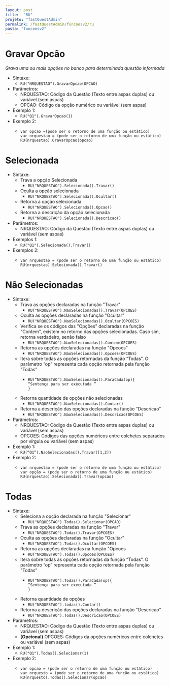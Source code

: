 ```yaml
---
layout: post
title:  "RU"
projeto: "fastQuestAdmin"
permalink: /fastQuestAdmin/funcoesv2/ru
pasta: "funcoesv2"
---
```


# Gravar Opcão
*Grava uma ou mais opções no banco para determinada questão informada*

- Sintaxe: 
  - `RU("NRQUESTAO").GravarOpcao(OPCAO)`
- Parâmetros:
  - NRQUESTAO: Código da Questão (Texto entre aspas duplas) ou variável (sem aspas)
  - OPCAO: Código da opção numérico ou variável (sem aspas)
- Exemplo 1: 
  - `RU("Q1").GravarOpcao(1)`
- Exemplo 2:
  - <pre>
    <code>var opcao =(pode ser o retorno de uma função ou estático)
    var nrquestao = (pode ser o retorno de uma função ou estático)
    RU(nrquestao).GravarOpcao(opcao)</code>
    </pre>
  
  
# Selecionada

- Sintaxe:
  - Trava a opção Selecionada 
    - `RU("NRQUESTAO").Selecionada().Travar()`
  - Oculta a opção selecionada
    - `RU("NRQUESTAO").Selecionada().Ocultar()`
  - Retorna a opção selecionada
    - `RU("NRQUESTAO").Selecionada().Opcao()`
  - Retorna a descrição da opção selecionada
    - `RU("NRQUESTAO").Selecionada().Descricao()`
- Parâmetros:
  - NRQUESTAO: Código da Questão (Texto entre aspas duplas) ou variável (sem aspas)
- Exemplos 1:
  - `RU("Q1").Selecionada().Travar()`
- Exemplos 2:
  - <pre>
    <code>var nrquestao = (pode ser o retorno de uma função ou estático)
    RU(nrquestao).Selecionada().Travar()</code>
    </pre>


# Não Selecionadas

- Sintaxe:
  - Trava as opções declaradas na função "Travar"
    - `RU("NRQUESTAO").NaoSelecionadas().Travar(OPCOES)`
  - Oculta as opções declaradas na função "Ocultar"
    - `RU("NRQUESTAO").NaoSelecionadas().Ocultar(OPCOES)`
  - Verifica se os códigos das "Opções" declaradas na função "Contem", existem no retorno das opções selecionadas. Caso sim, retorna         verdadeiro, senão falso
    - `RU("NRQUESTAO").NaoSelecionadas().Contem(OPCOES)`
  - Retorna as opções declaradas na função "Opcoes"
    - `RU("NRQUESTAO").NaoSelecionadas().Opcoes(OPCOES)`
  - Itera sobre todas as opções retornadas da função “Todas”. O parâmetro “op” representa cada opção retornada pela função "Todas"
    - <pre>
      <code>RU(“NRQUESTAO”).NaoSelecionadas().ParaCada(op){ 
      “Sentença para ser executada ”
      }</code>
      </pre>
  - Retorna quantidade de opções não selecionadas
    - `RU("NRQUESTAO").NaoSelecionadas().Contar()`
  - Retorna a descrição das opções declaradas na função “Descricao”
    - `RU("NRQUESTAO").NaoSelecionadas().Descricao(OPCOES)`
- Parâmetros:
  - NRQUESTAO: Código da Questão (Texto entre aspas duplas) ou variável (sem aspas)
  - OPCOES: Códigos das opções numéricos entre colchetes separados por vírgula ou variável (sem aspas)
- Exemplo 1:
  - `RU(“Q1”).NaoSelecionadas().Travar([1,2])`
- Exemplo 2:
  - <pre>
    <code>var nrquestao = (pode ser o retorno de uma função ou estático)
    var opção = (pode ser o retorno de uma função ou estático)
    RU(nrquestao).Selecionada().Travar(opcao)</code>
    </pre>


# Todas

- Sintaxe:
  - Seleciona a opção declarada na função "Selecionar"
    - `RU("NRQUESTAO").Todas().Selecionar(OPCAO)`
  - Trava as opções declaradas na função "Travar"
    - `RU("NRQUESTAO").Todas().Travar(OPCOES)`
  - Oculta as opções declaradas na função "Ocultar"
    - `RU("NRQUESTAO").Todas().Ocultar(OPCOES)`
  - Retorna as opções declaradas na função "Opcoes
    - `RU("NRQUESTAO").Todas().Opcoes(OPCOES)`
  - Itera sobre todas as opções retornadas da função “Todas”. O parâmetro “op” representa cada opção retornada pela função "Todas"
    - <pre>
      <code>RU("NRQUESTAO").Todas().ParaCada(op){ 
      “Sentença para ser executada ”
      }</code>
      </pre>
  - Retorna quantidade de opções
    - `RU("NRQUESTAO").todas().Contar()`
  - Retorna a descrição das opções declaradas na função "Descricao"
    - `RU("NRQUESTAO").Todas().Descricao(OPCOES)`
- Parâmetros:
  - NRQUESTAO: Código da Questão (Texto entre aspas duplas) ou variável (sem aspas)
  - **(Opcional)** OPCOES: Códigos da opções numéricos entre colchetes ou variável (sem aspas)
- Exemplo 1:
  - `RU("Q1").Todas().Selecionar(1)`
- Exemplo 2:
  - <pre>
    <code>var opcao = (pode ser o retorno de uma função ou estático)
    var nrquesto = (pode ser o retorno de uma função ou estático)
    RU(nrquesto).Todas().Selecionar(opcao)</code>
    </pre>
